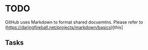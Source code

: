 # TODO

GitHub uses Markdown to format shared docuemtns. Please refer to (https://daringfireball.net/projects/markdown/basics)[this] 

## Tasks
